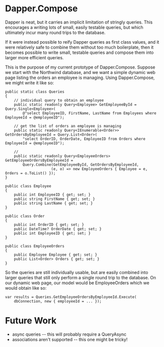 # Dapper.Compose

Dapper is neat, but it carries an implicit limitation of stringly queries. This
encourages a writing lots of small, easily testable queries, but which ultimately
incur many round trips to the database.

If it were instead possible to reify Dapper queries as first class values, and
it were relatively safe to combine them without too much boilerplate, then it
becomes possible to write small, testable queries and compose them into larger
more efficient queries.

This is the purpose of my current prototype of Dapper.Compose. Suppose we start
with the Northwind database, and we want a simple dynamic web page listing the
orders an employee is managing. Using Dapper.Compose, we might write it like so:

	public static class Queries
	{
		// individual query to obtain an employee
		public static readonly Query<Employee> GetEmployeeById = Query.Single<Employee>(
			@"select EmployeeID, FirstName, LastName from Employees where EmployeeId = @employeeID");

		// get the list of orders an employee is managing
        public static readonly Query<IEnumerable<Order>> GetOrdersByEmployeeId = Query.List<Order>(
			"select OrderID, OrderDate, EmployeeID from Orders where EmployeeId = @employeeID");

		// 
        public static readonly Query<EmployeeOrders> GetEmployeeOrdersByEmployeeId =
			Query.Combine(GetEmployeeById, GetOrdersByEmployeeId,
						 (e, o) => new EmployeeOrders { Employee = e, Orders = o.ToList() });
	}
	
    public class Employee
    {
        public int EmployeeID { get; set; }
        public string FirstName { get; set; }
        public string LastName { get; set; }
    }

    public class Order
    {
        public int OrderID { get; set; }
        public DateTime? OrderDate { get; set; }
        public int EmployeeID { get; set; }
    }
	
	public class EmployeeOrders
    {
        public Employee Employee { get; set; }
        public List<Order> Orders { get; set; }
    }

So the queries are still individually usable, but are easily combined into
larger queries that still only perform a single round trip to the database. On
our dynamic web page, our model would be EmployeeOrders which we would obtain
like so:

    var results = Queries.GetEmployeeOrdersByEmployeeId.Execute(
		dbConnection, new { employeeId = ... });

# Future Work

 * async queries -- this will probably require a QueryAsync<T>
 * associations aren't supported -- this one might be tricky!